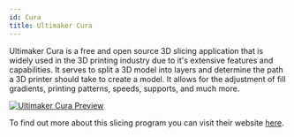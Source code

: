 ```yaml
---
id: Cura
title: Ultimaker Cura
---
```


Ultimaker Cura is a free and open source 3D slicing application that is widely used in the 3D printing industry due to it's extensive features and capabilities. It serves to split a 3D model into layers and determine the path a 3D printer should take to create a model. It allows for the adjustment of fill gradients, printing patterns, speeds, supports, and much more.

[<img alt="Ultimaker Cura Preview" src="/img/Cura.png" />](https://ultimaker.com/software/ultimaker-cura)

To find out more about this slicing program you can visit their website [here](https://ultimaker.com/software/ultimaker-cura).
